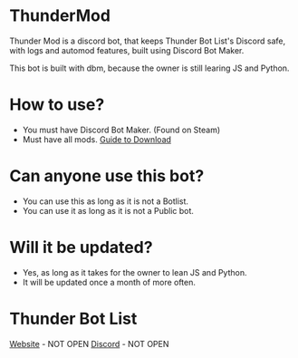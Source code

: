 # ThunderMod
Thunder Mod is a discord bot, that keeps Thunder Bot List's Discord safe, with logs and automod features, built using Discord Bot Maker.

This bot is built with dbm, because the owner is still learing JS and Python.

# How to use?
- You must have Discord Bot Maker. (Found on Steam)
- Must have all mods. [Guide to Download](https://github.com/dbm-network/mods#downloads)

# Can anyone use this bot?
- You can use this as long as it is not a Botlist.
- You can use it as long as it is not a Public bot.

# Will it be updated?
- Yes, as long as it takes for the owner to lean JS and Python.
- It will be updated once a month of more often.

# Thunder Bot List
[Website]() - NOT OPEN
[Discord]() - NOT OPEN
